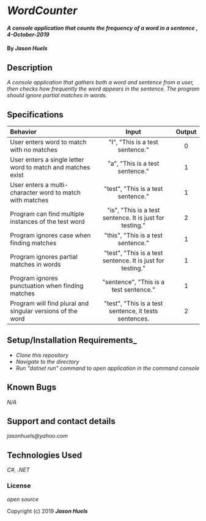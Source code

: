 # _WordCounter_

#### _A console application that counts the frequency of a word in a sentence , 4-October-2019_

#### By _**Jason Huels**_

## Description

_A console application that gathers both a word and sentence from a user, then checks how frequently the word appears in the sentence. The program should ignore partial matches in words._

## Specifications

| Behavior | Input | Output|
|:------|:---------:|:------:|
| User enters word to match with no matches | "I", "This is a test sentence." | 0 |
| User enters a single letter word to match and matches exist  | "a", "This is a test sentence." | 1 | 
| User enters a multi-character word to match with matches | "test", "This is a test sentence."| 1 |
| Program can find multiple instances of the test word | "is", "This is a test sentence. It is just for testing." | 2 |
| Program ignores case when finding matches | "this", "This is a test sentence." | 1 |
| Program ignores partial matches in words | "test", "This is a test sentence. It is just for testing." | 1 |
| Program ignores punctuation when finding matches | "sentence", "This is a test sentence." | 1 |
| Program will find plural and singular versions of the word | "test", "This is a test sentence, it tests sentences.| 2 |

## Setup/Installation Requirements_

* _Clone this repository_
* _Navigate to the directory_
* _Run "dotnet run" command to open application in the command console_

## Known Bugs

_N/A_

## Support and contact details

_jasonhuels@yahoo.com_

## Technologies Used

_C#, .NET_

### License

*open source*

Copyright (c) 2019 **_Jason Huels_**